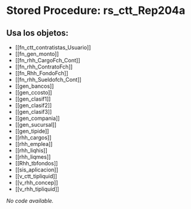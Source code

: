 # Stored Procedure: rs_ctt_Rep204a

## Usa los objetos:
- [[fn_ctt_contratistas_Usuario]]
- [[fn_gen_monto]]
- [[fn_rhh_CargoFch_Cont]]
- [[fn_rhh_ContratoFch]]
- [[fn_Rhh_FondoFch]]
- [[fn_rhh_Sueldofch_Cont]]
- [[gen_bancos]]
- [[gen_ccosto]]
- [[gen_clasif1]]
- [[gen_clasif2]]
- [[gen_clasif3]]
- [[gen_compania]]
- [[gen_sucursal]]
- [[gen_tipide]]
- [[rhh_cargos]]
- [[rhh_emplea]]
- [[rhh_liqhis]]
- [[rhh_liqmes]]
- [[Rhh_tbfondos]]
- [[sis_aplicacion]]
- [[v_ctt_tipliquid]]
- [[v_rhh_concep]]
- [[v_rhh_tipliquid]]

*No code available.*

